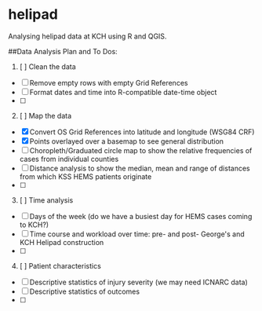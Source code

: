 # helipad
Analysing helipad data at KCH using R and QGIS.

##Data Analysis Plan and To Dos:

1. [ ] Clean the data 
  * [ ] Remove empty rows with empty Grid References
  * [ ] Format dates and time into R-compatible date-time object
  * [ ] 
  
2. [ ] Map the data
  * [x] Convert OS Grid References into latitude and longitude (WSG84 CRF)
  * [x] Points overlayed over a basemap to see general distribution
  * [ ] Choropleth/Graduated circle map to show the relative frequencies of cases from individual counties
  * [ ] Distance analysis to show the median, mean and range of distances from which KSS HEMS patients originate
  * [ ] 
  
3. [ ] Time analysis
  * [ ] Days of the week (do we have a busiest day for HEMS cases coming to KCH?)
  * [ ] Time course and workload over time: pre- and post- George's and KCH Helipad construction
  * [ ] 
  
4. [ ] Patient characteristics
  * [ ] Descriptive statistics of injury severity (we may need ICNARC data)
  * [ ] Descriptive statistics of outcomes
  * [ ]